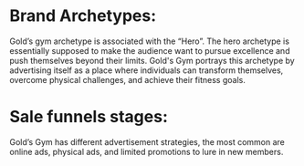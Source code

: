 # Brand Archetypes:  
Gold’s gym archetype is associated with the “Hero”. The hero archetype is essentially supposed to make the audience want to pursue excellence and push themselves beyond their limits. Gold's Gym portrays this archetype by advertising itself as a place where individuals can transform themselves, overcome physical challenges, and achieve their fitness goals.
# Sale funnels stages:
Gold’s Gym has different advertisement strategies, the most common are online ads, physical ads, and limited promotions to lure in new members. 

